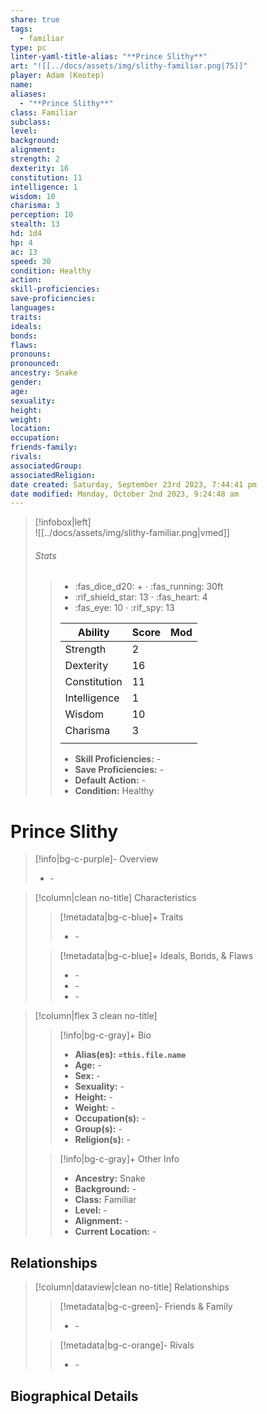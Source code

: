 ```yaml
---
share: true
tags:
  - familiar
type: pc
linter-yaml-title-alias: "**Prince Slithy**"
art: "![[../docs/assets/img/slithy-familiar.png|75]]"
player: Adam (Keotep)
name: 
aliases:
  - "**Prince Slithy**"
class: Familiar
subclass: 
level: 
background: 
alignment: 
strength: 2
dexterity: 16
constitution: 11 
intelligence: 1
wisdom: 10
charisma: 3
perception: 10 
stealth: 13
hd: 1d4
hp: 4
ac: 13
speed: 30 
condition: Healthy 
action: 
skill-proficiencies: 
save-proficiencies: 
languages: 
traits: 
ideals: 
bonds: 
flaws: 
pronouns: 
pronounced: 
ancestry: Snake
gender: 
age: 
sexuality: 
height: 
weight: 
location: 
occupation: 
friends-family: 
rivals: 
associatedGroup: 
associatedReligion:
date created: Saturday, September 23rd 2023, 7:44:41 pm
date modified: Monday, October 2nd 2023, 9:24:48 am
---
```


>[!infobox|left]  
>![[../docs/assets/img/slithy-familiar.png|vmed]]
>###### Stats
> > - :fas_dice_d20: \+ ⋅ :fas_running: 30ft
> > - :rif_shield_star: 13 ⋅ :fas_heart: 4
> > - :fas_eye: 10 ⋅ :rif_spy: 13
> >
> > | Ability      | Score                | Mod                                        |
> > |--------------|----------------------|--------------------------------------------|
> > | Strength     | 2     |      |
> > | Dexterity    | 16    |     |
> > | Constitution | 11 |  |
> > | Intelligence | 1 |  |
> > | Wisdom       | 10       |        |
> > | Charisma     | 3     |      |
> > ||||
> >  - **Skill Proficiencies:** \-
> >  - **Save Proficiencies:** \-
> >  - **Default Action:** \-
> >  -  **Condition:** Healthy

# **Prince Slithy**
>[!info|bg-c-purple]- Overview
> - \-

>[!column|clean no-title] Characteristics
>> [!metadata|bg-c-blue]+ Traits
>> - \-
>
>> [!metadata|bg-c-blue]+ Ideals, Bonds, & Flaws
>> -  \-
>> -  \-
>> -  \-
 
>[!column|flex 3 clean no-title]
>> [!info|bg-c-gray]+ Bio
>> - **Alias(es):** **`=this.file.name`** 
>> - **Age:**  \- 
>> - **Sex:**  \- 
>> - **Sexuality:**  \- 
>> - **Height:**  \- 
>> - **Weight:**  \- 
>> - **Occupation(s):**  \- 
>> - **Group(s):**  \- 
>> - **Religion(s):**  \- 
>
>> [!info|bg-c-gray]+ Other Info 
>> - **Ancestry:**  Snake
>> - **Background:** \-
>> - **Class:** Familiar
>> - **Level:** \-
>> - **Alignment:** \-
>> - **Current Location:**  \- 

## Relationships
>[!column|dataview|clean no-title] Relationships
>> [!metadata|bg-c-green]- Friends & Family
>> - \-
>
>> [!metadata|bg-c-orange]- Rivals
>> - \-


## Biographical Details

